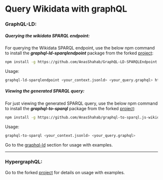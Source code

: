 # Query Wikidata with graphQL

### **GraphQL-LD:**
##### Querying the wikidata SPARQL endpoint:

For querying the Wikidata SPARQL endpoint, use the below npm command to install the ***graphql-ld-sparqlendpoint*** package from the forked [project](https://github.com/AnasShahab/GraphQL-LD-SPARQLEndpoint.js-wikidata): 
```sh
npm install -g https://github.com/AnasShahab/GraphQL-LD-SPARQLEndpoint.js-wikidata/tarball/master
```

Usage:
```sh
graphql-ld-sparqlendpoint <your_context.jsonld> <your_query.graphql> https://query.wikidata.org/sparql
```

##### Viewing the generated SPARQL query:

For just viewing the generated SPARQL query, use the below npm command to install the ***graphql-to-sparql*** package from the forked [project](https://github.com/AnasShahab/graphql-to-sparql.js-wikidata): 
```sh
npm install -g https://github.com/AnasShahab/graphql-to-sparql.js-wikidata/tarball/master
```

Usage:
```sh
graphql-to-sparql <your_context.jsonld> <your_query.graphql>
```

Go to the [graphql-ld](https://github.com/AnasShahab/querying-wikidata-with-graphQL/tree/main/graphql-ld) section for usage with examples.

* * *

### HypergraphQL:

Go to the forked [project](https://github.com/AnasShahab/hypergraphql-wikidata) for details on usage with examples.



